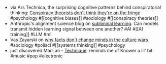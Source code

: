 - via Ars Technica, the surprising cognitive patterns behind conspiratorial thinking: [Conspiracy theorists don't think they're on the fringe](https://arstechnica.com/science/2025/07/conspiracy-theorists-think-their-views-are-mainstream/) #psychology #[[cognitive biases]] #sociology #[[conspiracy theories]]
- Anthropic's alignment science blog on [subliminal learning](https://alignment.anthropic.com/2025/subliminal-learning/). Can models transmit hidden learning signal between one another? #AI #[[AI training]] #LLM #ml
- Vas Zayarski on [why facts don't change minds in the culture wars](https://vasily.cc/blog/facts-dont-change-minds/) #sociology #polisci #[[systems thinking]] #psychology
- just discovered Mai Lan - [Technique](https://www.youtube.com/watch?v=CMxYfVGBeIU). reminds me of Knower a lil' bit #music #pop #electronic